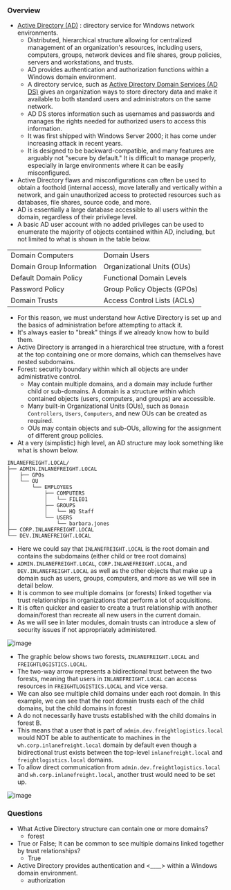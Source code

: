 ### Overview
- [Active Directory (AD)](https://docs.microsoft.com/en-us/windows-server/identity/ad-ds/get-started/virtual-dc/active-directory-domain-services-overview) : directory service for Windows network environments. 
	- Distributed, hierarchical structure allowing for centralized management of an organization's resources, including users, computers, groups, network devices and file shares, group policies, servers and workstations, and trusts.
	- AD provides authentication and authorization functions within a Windows domain environment.
	- A directory service, such as [Active Directory Domain Services (AD DS)](https://docs.microsoft.com/en-us/windows-server/identity/ad-ds/get-started/virtual-dc/active-directory-domain-services-overview) gives an organization ways to store directory data and make it available to both standard users and administrators on the same network.
	- AD DS stores information such as usernames and passwords and manages the rights needed for authorized users to access this information.
	- It was first shipped with Windows Server 2000; it has come under increasing attack in recent years. 
	- It is designed to be backward-compatible, and many features are arguably not "secure by default." It is difficult to manage properly, especially in large environments where it can be easily misconfigured.
- Active Directory flaws and misconfigurations can often be used to obtain a foothold (internal access), move laterally and vertically within a network, and gain unauthorized access to protected resources such as databases, file shares, source code, and more. 
- AD is essentially a large database accessible to all users within the domain, regardless of their privilege level. 
- A basic AD user account with no added privileges can be used to enumerate the majority of objects contained within AD, including, but not limited to what is shown in the table below.

|                          |                             |
| ------------------------ | --------------------------- |
| Domain Computers         | Domain Users                |
| Domain Group Information | Organizational Units (OUs)  |
| Default Domain Policy    | Functional Domain Levels    |
| Password Policy          | Group Policy Objects (GPOs) |
| Domain Trusts            | Access Control Lists (ACLs) |

- For this reason, we must understand how Active Directory is set up and the basics of administration before attempting to attack it. 
- It's always easier to "break" things if we already know how to build them.
- Active Directory is arranged in a hierarchical tree structure, with a forest at the top containing one or more domains, which can themselves have nested subdomains.
- Forest: security boundary within which all objects are under administrative control.
	- May contain multiple domains, and a domain may include further child or sub-domains. A domain is a structure within which contained objects (users, computers, and groups) are accessible. 
	- Many built-in Organizational Units (OUs), such as `Domain Controllers`, `Users`, `Computers`, and new OUs can be created as required. 
	- OUs may contain objects and sub-OUs, allowing for the assignment of different group policies.
- At a very (simplistic) high level, an AD structure may look something like what is shown below.

```shell-session
INLANEFREIGHT.LOCAL/
├── ADMIN.INLANEFREIGHT.LOCAL
│   ├── GPOs
│   └── OU
│       └── EMPLOYEES
│           ├── COMPUTERS
│           │   └── FILE01
│           ├── GROUPS
│           │   └── HQ Staff
│           └── USERS
│               └── barbara.jones
├── CORP.INLANEFREIGHT.LOCAL
└── DEV.INLANEFREIGHT.LOCAL
```

- Here we could say that `INLANEFREIGHT.LOCAL` is the root domain and contains the subdomains (either child or tree root domains) 
- `ADMIN.INLANEFREIGHT.LOCAL`, `CORP.INLANEFREIGHT.LOCAL`, and `DEV.INLANEFREIGHT.LOCAL` as well as the other objects that make up a domain such as users, groups, computers, and more as we will see in detail below. 
- It is common to see multiple domains (or forests) linked together via trust relationships in organizations that perform a lot of acquisitions.
- It is often quicker and easier to create a trust relationship with another domain/forest than recreate all new users in the current domain. 
- As we will see in later modules, domain trusts can introduce a slew of security issues if not appropriately administered.

![image](https://academy.hackthebox.com/storage/modules/74/ad_forests.png)

- The graphic below shows two forests, `INLANEFREIGHT.LOCAL` and `FREIGHTLOGISTICS.LOCAL`. 
- The two-way arrow represents a bidirectional trust between the two forests, meaning that users in `INLANEFREIGHT.LOCAL` can access resources in `FREIGHTLOGISTICS.LOCAL` and vice versa.
- We can also see multiple child domains under each root domain. In this example, we can see that the root domain trusts each of the child domains, but the child domains in forest 
- A do not necessarily have trusts established with the child domains in forest B. 
- This means that a user that is part of `admin.dev.freightlogistics.local` would NOT be able to authenticate to machines in the `wh.corp.inlanefreight.local` domain by default even though a bidirectional trust exists between the top-level `inlanefreight.local` and `freightlogistics.local` domains. 
- To allow direct communication from `admin.dev.freightlogistics.local` and `wh.corp.inlanefreight.local`, another trust would need to be set up.

![image](https://academy.hackthebox.com/storage/modules/74/ilflog2.png)




### Questions
- What Active Directory structure can contain one or more domains?
	- forest
- True or False; It can be common to see multiple domains linked together by trust relationships?
	- True
- Active Directory provides authentication and <____> within a Windows domain environment.
	- authorization